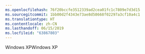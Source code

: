 ```yaml
---
ms.openlocfilehash: 76f20bccfe3512339ad2cea01fc1c7809e7d3d15
ms.sourcegitcommit: 1bb00d2f4343e73ae8d58668f02297a3cf10a4c1
ms.translationtype: HT
ms.contentlocale: zh-CN
ms.lasthandoff: 06/15/2019
ms.locfileid: "63867803"
---
```

<span data-ttu-id="06b4f-101">Windows XP</span><span class="sxs-lookup"><span data-stu-id="06b4f-101">Windows XP</span></span>